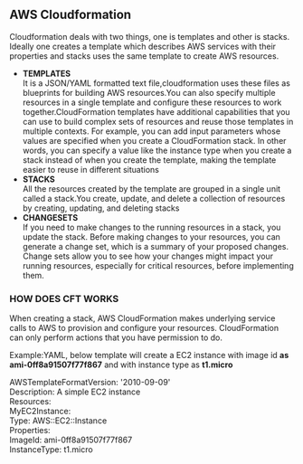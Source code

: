 ## AWS Cloudformation

Cloudformation deals with two things, one is templates and other is stacks. Ideally one creates a template which describes AWS services with their properties and stacks uses the same template to create AWS resources.  

* **TEMPLATES**  
   It is a JSON/YAML formatted text file,cloudformation uses these files as blueprints for building AWS resources.You can also specify multiple resources in a single template and    configure these resources to work together.CloudFormation templates have additional capabilities that you can use to build complex sets of resources and reuse those templates      in multiple contexts. For example, you can add input parameters whose values are specified when you create a CloudFormation stack. In other words, you can specify a value like    the instance type when you create a stack instead of when you create the template, making the template easier to reuse in different situations
* **STACKS**  
   All the resources created by the template are grouped in a single unit called a stack.You create, update, and delete a collection of resources by creating, updating, and          deleting stacks 
* **CHANGESETS**  
   If you need to make changes to the running resources in a stack, you update the stack. Before making changes to your resources, you can generate a change set, which is a          summary of your proposed changes. Change sets allow you to see how your changes might impact your running resources, especially for critical resources, before implementing them.
 ### HOW DOES CFT WORKS  
 When creating a stack, AWS CloudFormation makes underlying service calls to AWS to provision and configure your resources. CloudFormation can only perform actions that you have permission to do.
 
 Example:YAML, below template will create a EC2 instance with image id **as ami-0ff8a91507f77f867** and with instance type as **t1.micro**  
 
AWSTemplateFormatVersion: '2010-09-09'  
Description: A simple EC2 instance  
Resources:  
  MyEC2Instance:  
    Type: AWS::EC2::Instance  
    Properties:  
      ImageId: ami-0ff8a91507f77f867  
      InstanceType: t1.micro  
 
   
